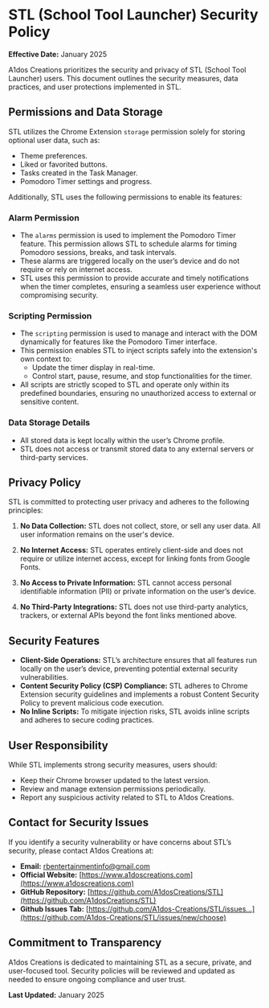 # STL (School Tool Launcher) Security Policy

**Effective Date:** January 2025

A1dos Creations prioritizes the security and privacy of STL (School Tool Launcher) users. This document outlines the security measures, data practices, and user protections implemented in STL.

## Permissions and Data Storage

STL utilizes the Chrome Extension `storage` permission solely for storing optional user data, such as:

- Theme preferences.
- Liked or favorited buttons.
- Tasks created in the Task Manager.
- Pomodoro Timer settings and progress.

Additionally, STL uses the following permissions to enable its features:

### Alarm Permission
- The `alarms` permission is used to implement the Pomodoro Timer feature. This permission allows STL to schedule alarms for timing Pomodoro sessions, breaks, and task intervals.
- These alarms are triggered locally on the user’s device and do not require or rely on internet access.
- STL uses this permission to provide accurate and timely notifications when the timer completes, ensuring a seamless user experience without compromising security.

### Scripting Permission
- The `scripting` permission is used to manage and interact with the DOM dynamically for features like the Pomodoro Timer interface.
- This permission enables STL to inject scripts safely into the extension's own context to:
  - Update the timer display in real-time.
  - Control start, pause, resume, and stop functionalities for the timer.
- All scripts are strictly scoped to STL and operate only within its predefined boundaries, ensuring no unauthorized access to external or sensitive content.

### Data Storage Details
- All stored data is kept locally within the user’s Chrome profile.
- STL does not access or transmit stored data to any external servers or third-party services.

## Privacy Policy

STL is committed to protecting user privacy and adheres to the following principles:

1. **No Data Collection:** STL does not collect, store, or sell any user data. All user information remains on the user's device.

2. **No Internet Access:** STL operates entirely client-side and does not require or utilize internet access, except for linking fonts from Google Fonts.

3. **No Access to Private Information:** STL cannot access personal identifiable information (PII) or private information on the user’s device.

4. **No Third-Party Integrations:** STL does not use third-party analytics, trackers, or external APIs beyond the font links mentioned above.

## Security Features

- **Client-Side Operations:** STL’s architecture ensures that all features run locally on the user’s device, preventing potential external security vulnerabilities.
- **Content Security Policy (CSP) Compliance:** STL adheres to Chrome Extension security guidelines and implements a robust Content Security Policy to prevent malicious code execution.
- **No Inline Scripts:** To mitigate injection risks, STL avoids inline scripts and adheres to secure coding practices.

## User Responsibility

While STL implements strong security measures, users should:
- Keep their Chrome browser updated to the latest version.
- Review and manage extension permissions periodically.
- Report any suspicious activity related to STL to A1dos Creations.

## Contact for Security Issues

If you identify a security vulnerability or have concerns about STL’s security, please contact A1dos Creations at:
- **Email:** rbentertainmentinfo@gmail.com
- **Official Website:** [https://www.a1doscreations.com](https://www.a1doscreations.com)
- **GitHub Repository:** [https://github.com/A1dosCreations/STL](https://github.com/A1dosCreations/STL)
- **Github Issues Tab:** [https://github.com/A1dos-Creations/STL/issues...](https://github.com/A1dos-Creations/STL/issues/new/choose)

## Commitment to Transparency

A1dos Creations is dedicated to maintaining STL as a secure, private, and user-focused tool. Security policies will be reviewed and updated as needed to ensure ongoing compliance and user trust.

**Last Updated:** January 2025
